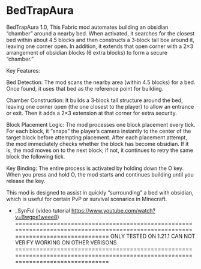 # BedTrapAura
BedTrapAura 1.0,
This Fabric mod automates building an obsidian “chamber” around a nearby bed. When activated, it searches for the closest bed within about 4.5 blocks and then constructs a 3‐block tall box around it, leaving one corner open. In addition, it extends that open corner with a 2×3 arrangement of obsidian blocks (6 extra blocks) to form a secure “chamber.”

Key Features:

Bed Detection:
The mod scans the nearby area (within 4.5 blocks) for a bed. Once found, it uses that bed as the reference point for building.

Chamber Construction:
It builds a 3‐block tall structure around the bed, leaving one corner open (the one closest to the player) to allow an entrance or exit. Then it adds a 2×3 extension at that corner for extra security.

Block Placement Logic:
The mod processes one block placement every tick. For each block, it “snaps” the player’s camera instantly to the center of the target block before attempting placement. After each placement attempt, the mod immediately checks whether the block has become obsidian. If it is, the mod moves on to the next block; if not, it continues to retry the same block the following tick.

Key Binding:
The entire process is activated by holding down the O key. When you press and hold O, the mod starts and continues building until you release the key.

This mod is designed to assist in quickly “surrounding” a bed with obsidian, which is useful for certain PvP or survival scenarios in Minecraft.
- _SynFul
(video tutorial https://www.youtube.com/watch?v=Bwgpe1weee8)
=================================================================================================================================
ONLY TESTED ON 1.21.1 CAN NOT VERIFY WORKING ON OTHER VERISONS
=================================================================================================================================
